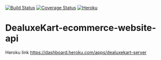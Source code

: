 [![Build Status](https://travis-ci.org/MielynA/DealuxeKart-ecommerce-website-api.svg?branch=master)](https://travis-ci.org/MielynA/DealuxeKart-ecommerce-website-api)
[![Coverage Status](https://coveralls.io/repos/github/MielynA/DealuxeKart-ecommerce-website-api/badge.svg?branch=master)](https://coveralls.io/github/MielynA/DealuxeKart-ecommerce-website-api?branch=master)
 [![Heroku](http://heroku-badge.herokuapp.com/?app=dealuxekart-server&style=flat)](http://dealuxekart-server.herokuapp.com/)
# DealuxeKart-ecommerce-website-api


Heroku link 
https://dashboard.heroku.com/apps/dealuxekart-server

